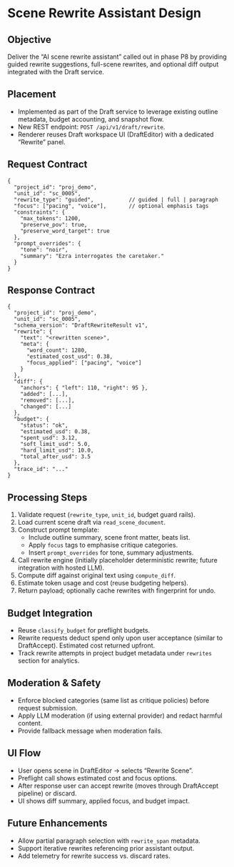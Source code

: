 # Scene Rewrite Assistant Design

## Objective
Deliver the “AI scene rewrite assistant” called out in phase P8 by providing guided rewrite suggestions, full-scene rewrites, and optional diff output integrated with the Draft service.

## Placement
- Implemented as part of the Draft service to leverage existing outline metadata, budget accounting, and snapshot flow.
- New REST endpoint: `POST /api/v1/draft/rewrite`.
- Renderer reuses Draft workspace UI (DraftEditor) with a dedicated “Rewrite” panel.

## Request Contract
```jsonc
{
  "project_id": "proj_demo",
  "unit_id": "sc_0005",
  "rewrite_type": "guided",           // guided | full | paragraph
  "focus": ["pacing", "voice"],       // optional emphasis tags
  "constraints": {
    "max_tokens": 1200,
    "preserve_pov": true,
    "preserve_word_target": true
  },
  "prompt_overrides": {
    "tone": "noir",
    "summary": "Ezra interrogates the caretaker."
  }
}
```

## Response Contract
```jsonc
{
  "project_id": "proj_demo",
  "unit_id": "sc_0005",
  "schema_version": "DraftRewriteResult v1",
  "rewrite": {
    "text": "<rewritten scene>",
    "meta": {
      "word_count": 1280,
      "estimated_cost_usd": 0.38,
      "focus_applied": ["pacing", "voice"]
    }
  },
  "diff": {
    "anchors": { "left": 110, "right": 95 },
    "added": [...],
    "removed": [...],
    "changed": [...]
  },
  "budget": {
    "status": "ok",
    "estimated_usd": 0.38,
    "spent_usd": 3.12,
    "soft_limit_usd": 5.0,
    "hard_limit_usd": 10.0,
    "total_after_usd": 3.5
  },
  "trace_id": "..."
}
```

## Processing Steps
1. Validate request (`rewrite_type`, `unit_id`, budget guard rails).
2. Load current scene draft via `read_scene_document`.
3. Construct prompt template:
   - Include outline summary, scene front matter, beats list.
   - Apply `focus` tags to emphasise critique categories.
   - Insert `prompt_overrides` for tone, summary adjustments.
4. Call rewrite engine (initially placeholder deterministic rewrite; future integration with hosted LLM).
5. Compute diff against original text using `compute_diff`.
6. Estimate token usage and cost (reuse budgeting helpers).
7. Return payload; optionally cache rewrites with fingerprint for undo.

## Budget Integration
- Reuse `classify_budget` for preflight budgets.
- Rewrite requests deduct spend only upon user acceptance (similar to DraftAccept). Estimated cost returned upfront.
- Track rewrite attempts in project budget metadata under `rewrites` section for analytics.

## Moderation & Safety
- Enforce blocked categories (same list as critique policies) before request submission.
- Apply LLM moderation (if using external provider) and redact harmful content.
- Provide fallback message when moderation fails.

## UI Flow
- User opens scene in DraftEditor → selects “Rewrite Scene”.
- Preflight call shows estimated cost and focus options.
- After response user can accept rewrite (moves through DraftAccept pipeline) or discard.
- UI shows diff summary, applied focus, and budget impact.

## Future Enhancements
- Allow partial paragraph selection with `rewrite_span` metadata.
- Support iterative rewrites referencing prior assistant output.
- Add telemetry for rewrite success vs. discard rates.
